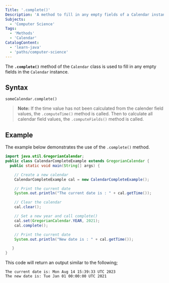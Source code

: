 ```yaml
---
Title: '.complete()'
Description: 'A method to fill in any empty fields of a Calendar instance.'
Subjects:
  - 'Computer Science'
Tags:
  - 'Methods'
  - 'Calendar'
CatalogContent:
  - 'learn-java'
  - 'paths/computer-science'
---
```


The **`.complete()`** method of the `Calendar` class is used to fill in any empty fields in the `Calendar` instance.

## Syntax

```pseudo
someCalendar.complete()
```

> **Note:** If the time value has not been calculated from the calender field values, the `.computeTime()` method is called. Then to calculate all calendar field values, the `.computeFields()` method is called.

## Example

The example below demonstrates the use of the `.complete()` method.

```java
import java.util.GregorianCalendar;
public class CalendarCompleteExample extends GregorianCalendar {
  public static void main(String[] args) {

    // Create a new calendar
    CalendarCompleteExample cal = new CalendarCompleteExample();

    // Print the current date
    System.out.println("The current date is : " + cal.getTime());

    // Clear the calendar
    cal.clear();

    // Set a new year and call complete()
    cal.set(GregorianCalendar.YEAR, 2021);
    cal.complete();

    // Print the current date
    System.out.println("New date is : " + cal.getTime());

   }
}
```

This code will return an output similar to the following;

```shell
The current date is: Mon Aug 14 15:39:33 UTC 2023
The new date is: Tue Jan 01 00:00:00 UTC 2021
```
